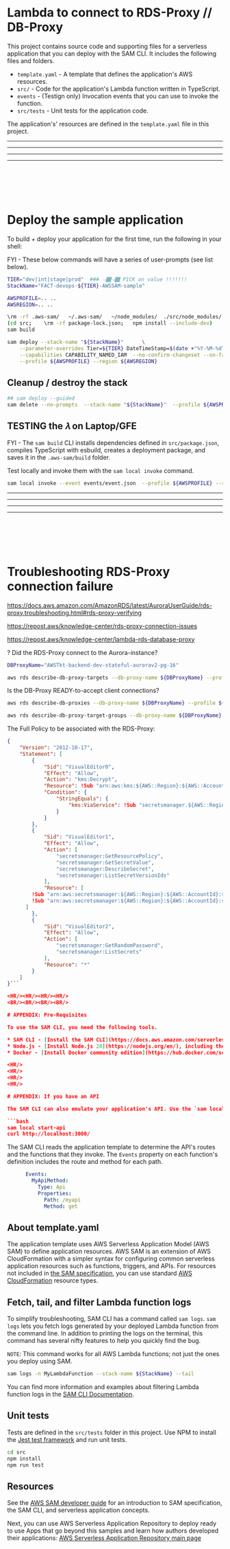 # Lambda to connect to RDS-Proxy // DB-Proxy

This project contains source code and supporting files for a serverless application that you can deploy with the SAM CLI. It includes the following files and folders.

- `template.yaml` - A template that defines the application's AWS resources.
- `src/` - Code for the application's Lambda function written in TypeScript.
- `events` - (Testign only) Invocation events that you can use to invoke the function.
- `src/tests` - Unit tests for the application code.

The application's' resources are defined in the `template.yaml` file in this project.

<HR/><HR/><HR/><HR/>
<BR/><BR/><BR/><BR/>


# Deploy the sample application

To build + deploy your application for the first time, run the following in your shell:

FYI - These below commands will have a series of user-prompts (see list below).

```bash
TIER="dev|int|stage|prod"  ### 👈🏾👈🏾 PICK on value !!!!!!!
StackName="FACT-devops-${TIER}-AWSSAM-sample"

AWSPROFILE=.. ..
AWSREGION=.. ..

\rm -rf .aws-sam/   ~/.aws-sam/   ~/node_modules/  ./src/node_modules/
(cd src;    \rm -rf package-lock.json;   npm install --include-dev)
sam build

sam deploy --stack-name "${StackName}"      \
    --parameter-overrides Tier=${TIER} DateTimeStamp=$(date +"%Y-%M-%dT%H:%M:%S")   \
    --capabilities CAPABILITY_NAMED_IAM  --no-confirm-changeset --on-failure DELETE \
    --profile ${AWSPROFILE} --region ${AWSREGION}
```

## Cleanup / destroy the stack

```bash
## sam deploy --guided
sam delete --no-prompts  --stack-name "${StackName}"  --profile ${AWSPROFILE} --region ${AWSREGION}
```

## TESTING the 𝜆 on Laptop/GFE

FYI - The `sam build` CLI installs dependencies defined in `src/package.json`, compiles TypeScript with esbuild, creates a deployment package, and saves it in the `.aws-sam/build` folder.

Test locally and invoke them with the `sam local invoke` command.

```bash
sam local invoke --event events/event.json  --profile ${AWSPROFILE} --region ${AWSREGION}
```

<HR/><HR/><HR/><HR/>
<BR/><BR/><BR/><BR/>

# Troubleshooting RDS-Proxy connection failure

https://docs.aws.amazon.com/AmazonRDS/latest/AuroraUserGuide/rds-proxy.troubleshooting.html#rds-proxy-verifying

https://repost.aws/knowledge-center/rds-proxy-connection-issues

https://repost.aws/knowledge-center/lambda-rds-database-proxy

? Did the RDS-Proxy connect to the Aurora-instance?<BR/>
```bash
DBProxyName="AWSTkt-backend-dev-stateful-aurorav2-pg-16"

aws rds describe-db-proxy-targets --db-proxy-name ${DBProxyName} --profile ${AWSPROFILE} --region ${AWSREGION}`
```

Is the DB-Proxy READY-to-accept client connections?<BR/>

```bash
aws rds describe-db-proxies --db-proxy-name ${DBProxyName} --profile ${AWSPROFILE} --region ${AWSREGION}

aws rds describe-db-proxy-target-groups --db-proxy-name ${DBProxyName} --profile ${AWSPROFILE} --region ${AWSREGION}
```

The Full Policy to be associated with the RDS-Proxy:

```json
{
	"Version": "2012-10-17",
	"Statement": [
		{
			"Sid": "VisualEditor0",
			"Effect": "Allow",
			"Action": "kms:Decrypt",
			"Resource": !Sub "arn:aws:kms:${AWS::Region}:${AWS::AccountId}:alias/aws/secretsmanager",
			"Condition": {
				"StringEquals": {
					"kms:ViaService": !Sub "secretsmanager.${AWS::Region}.amazonaws.com"
				}
			}
		},
		{
			"Sid": "VisualEditor1",
			"Effect": "Allow",
			"Action": [
				"secretsmanager:GetResourcePolicy",
				"secretsmanager:GetSecretValue",
				"secretsmanager:DescribeSecret",
				"secretsmanager:ListSecretVersionIds"
			],
			"Resource": [
        !Sub "arn:aws:secretsmanager:${AWS::Region}:${AWS::AccountId}:secret:${DBA}",
        !Sub "arn:aws:secretsmanager:${AWS::Region}:${AWS::AccountId}:secret:${DBU}"
      ]
		},
		{
			"Sid": "VisualEditor2",
			"Effect": "Allow",
			"Action": [
				"secretsmanager:GetRandomPassword",
				"secretsmanager:ListSecrets"
			],
			"Resource": "*"
		}
	]
}```

<HR/><HR/><HR/><HR/>
<BR/><BR/><BR/><BR/>

# APPENDIX: Pre-Requisites

To use the SAM CLI, you need the following tools.

* SAM CLI - [Install the SAM CLI](https://docs.aws.amazon.com/serverless-application-model/latest/developerguide/serverless-sam-cli-install.html)
* Node.js - [Install Node.js 20](https://nodejs.org/en/), including the NPM package management tool.
* Docker - [Install Docker community edition](https://hub.docker.com/search/?type=edition&offering=community)

<HR/>
<HR/>
<HR/>
<HR/>

# APPENDIX: If you have an API

The SAM CLI can also emulate your application's API. Use the `sam local start-api` to run the API locally on port 3000.

```bash
sam local start-api
curl http://localhost:3000/
```

The SAM CLI reads the application template to determine the API's routes and the functions that they invoke. The `Events` property on each function's definition includes the route and method for each path.

```yaml
      Events:
        MyApiMethod:
          Type: Api
          Properties:
            Path: /myapi
            Method: get
```

## About template.yaml

The application template uses AWS Serverless Application Model (AWS SAM) to define application resources. AWS SAM is an extension of AWS CloudFormation with a simpler syntax for configuring common serverless application resources such as functions, triggers, and APIs. For resources not included in [the SAM specification](https://github.com/awslabs/serverless-application-model/blob/master/versions/2016-10-31.md), you can use standard [AWS CloudFormation](https://docs.aws.amazon.com/AWSCloudFormation/latest/UserGuide/aws-template-resource-type-ref.html) resource types.

## Fetch, tail, and filter Lambda function logs

To simplify troubleshooting, SAM CLI has a command called `sam logs`. `sam logs` lets you fetch logs generated by your deployed Lambda function from the command line. In addition to printing the logs on the terminal, this command has several nifty features to help you quickly find the bug.

`NOTE`: This command works for all AWS Lambda functions; not just the ones you deploy using SAM.

```bash
sam logs -n MyLambdaFunction --stack-name ${StackName} --tail
```

You can find more information and examples about filtering Lambda function logs in the [SAM CLI Documentation](https://docs.aws.amazon.com/serverless-application-model/latest/developerguide/serverless-sam-cli-logging.html).

## Unit tests

Tests are defined in the `src/tests` folder in this project. Use NPM to install the [Jest test framework](https://jestjs.io/) and run unit tests.

```bash
cd src
npm install
npm run test
```

## Resources

See the [AWS SAM developer guide](https://docs.aws.amazon.com/serverless-application-model/latest/developerguide/what-is-sam.html) for an introduction to SAM specification, the SAM CLI, and serverless application concepts.

Next, you can use AWS Serverless Application Repository to deploy ready to use Apps that go beyond this samples and learn how authors developed their applications: [AWS Serverless Application Repository main page](https://aws.amazon.com/serverless/serverlessrepo/)
